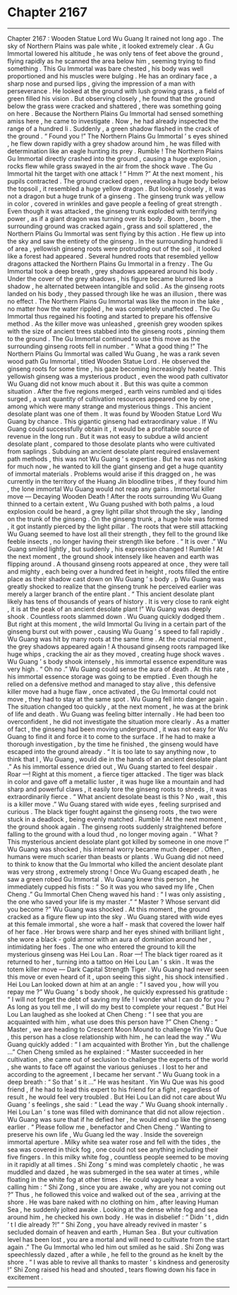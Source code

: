 
# Chapter 2167


---

Chapter 2167 : Wooden Statue Lord Wu Guang
It rained not long ago .
The sky of Northern Plains was pale white , it looked extremely clear .
A Gu Immortal lowered his altitude , he was only tens of feet above the ground , flying rapidly as he scanned the area below him , seeming trying to find something .
This Gu Immortal was bare chested , his body was well proportioned and his muscles were bulging . He has an ordinary face , a sharp nose and pursed lips , giving the impression of a man with perseverance .
He looked at the ground with lush growing grass , a field of green filled his vision . But observing closely , he found that the ground below the grass were cracked and shattered , there was something going on here .
Because the Northern Plains Gu Immortal had sensed something amiss here , he came to investigate .
Now , he had already inspected the range of a hundred li .
Suddenly , a green shadow flashed in the crack of the ground .
“ Found you !” The Northern Plains Gu Immortal ’ s eyes shined , he flew down rapidly with a grey shadow around him , he was filled with determination like an eagle hunting its prey .
Rumble !
The Northern Plains Gu Immortal directly crashed into the ground , causing a huge explosion , rocks flew while grass swayed in the air from the shock wave .
The Gu Immortal hit the target with one attack !
“ Hmm ?” At the next moment , his pupils contracted .
The ground cracked open , revealing a huge body below the topsoil , it resembled a huge yellow dragon .
But looking closely , it was not a dragon but a huge trunk of a ginseng .
The ginseng trunk was yellow in color , covered in wrinkles and gave people a feeling of great strength .
Even though it was attacked , the ginseng trunk exploded with terrifying power , as if a giant dragon was turning over its body .
Boom , boom , the surrounding ground was cracked again , grass and soil splattered , the Northern Plains Gu Immortal was sent flying by this action .
He flew up into the sky and saw the entirety of the ginseng . In the surrounding hundred li of area , yellowish ginseng roots were protruding out of the soil , it looked like a forest had appeared .
Several hundred roots that resembled yellow dragons attacked the Northern Plains Gu Immortal in a frenzy .
The Gu Immortal took a deep breath , grey shadows appeared around his body .
Under the cover of the grey shadows , his figure became blurred like a shadow , he alternated between intangible and solid .
As the ginseng roots landed on his body , they passed through like he was an illusion , there was no effect .
The Northern Plains Gu Immortal was like the moon in the lake , no matter how the water rippled , he was completely unaffected .
The Gu Immortal thus regained his footing and started to prepare his offensive method .
As the killer move was unleashed , greenish grey wooden spikes with the size of ancient trees stabbed into the ginseng roots , pinning them to the ground .
The Gu Immortal continued to use this move as the surrounding ginseng roots fell in number .
“ What a good thing !” The Northern Plains Gu Immortal was called Wu Guang , he was a rank seven wood path Gu Immortal , titled Wooden Statue Lord .
He observed the ginseng roots for some time , his gaze becoming increasingly heated .
This yellowish ginseng was a mysterious product , even the wood path cultivator Wu Guang did not know much about it .
But this was quite a common situation . After the five regions merged , earth veins rumbled and qi tides surged , a vast quantity of cultivation resources appeared one by one , among which were many strange and mysterious things .
This ancient desolate plant was one of them .
It was found by Wooden Statue Lord Wu Guang by chance .
This gigantic ginseng had extraordinary value .
If Wu Guang could successfully obtain it , it would be a profitable source of revenue in the long run . But it was not easy to subdue a wild ancient desolate plant , compared to those desolate plants who were cultivated from saplings .
Subduing an ancient desolate plant required enslavement path methods , this was not Wu Guang ’ s expertise .
But he was not asking for much now , he wanted to kill the giant ginseng and get a huge quantity of immortal materials .
Problems would arise if this dragged on , he was currently in the territory of the Huang Jin bloodline tribes , if they found him , the lone immortal Wu Guang would not reap any gains .
Immortal killer move — Decaying Wooden Death !
After the roots surrounding Wu Guang thinned to a certain extent , Wu Guang pushed with both palms , a loud explosion could be heard , a grey light pillar shot through the sky , landing on the trunk of the ginseng .
On the ginseng trunk , a huge hole was formed , it got instantly pierced by the light pillar .
The roots that were still attacking Wu Guang seemed to have lost all their strength , they fell to the ground like feeble insects , no longer having their strength like before .
“ It is over .” Wu Guang smiled lightly , but suddenly , his expression changed !
Rumble !
At the next moment , the ground shook intensely like heaven and earth was flipping around . A thousand ginseng roots appeared at once , they were tall and mighty , each being over a hundred feet in height , roots filled the entire place as their shadow cast down on Wu Guang ’ s body . p
Wu Guang was greatly shocked to realize that the ginseng trunk he perceived earlier was merely a larger branch of the entire plant .
“ This ancient desolate plant likely has tens of thousands of years of history . It is very close to rank eight , it is at the peak of an ancient desolate plant !” Wu Guang was deeply shook .
Countless roots slammed down .
Wu Guang quickly dodged them .
But right at this moment , the wild Immortal Gu living in a certain part of the ginseng burst out with power , causing Wu Guang ’ s speed to fall rapidly .
Wu Guang was hit by many roots at the same time .
At the crucial moment , the grey shadows appeared again !
A thousand ginseng roots rampaged like huge whips , cracking the air as they moved , creating huge shock waves .
Wu Guang ’ s body shook intensely , his immortal essence expenditure was very high .
“ Oh no .” Wu Guang could sense the aura of death . At this rate , his immortal essence storage was going to be emptied .
Even though he relied on a defensive method and managed to stay alive , this defensive killer move had a huge flaw , once activated , the Gu Immortal could not move , they had to stay at the same spot .
Wu Guang fell into danger again .
The situation changed too quickly , at the next moment , he was at the brink of life and death .
Wu Guang was feeling bitter internally .
He had been too overconfident , he did not investigate the situation more clearly .
As a matter of fact , the ginseng had been moving underground , it was not easy for Wu Guang to find it and force it to come to the surface . If he had to make a thorough investigation , by the time he finished , the ginseng would have escaped into the ground already .
“ It is too late to say anything now , to think that I , Wu Guang , would die in the hands of an ancient desolate plant .”
As his immortal essence dried out , Wu Guang started to feel despair .
Roar —!
Right at this moment , a fierce tiger attacked .
The tiger was black in color and gave off a metallic luster , it was huge like a mountain and had sharp and powerful claws , it easily tore the ginseng roots to shreds , it was extraordinarily fierce .
“ What ancient desolate beast is this ? No , wait , this is a killer move .” Wu Guang stared with wide eyes , feeling surprised and curious .
The black tiger fought against the ginseng roots , the two were stuck in a deadlock , being evenly matched .
Rumble !
At the next moment , the ground shook again .
The ginseng roots suddenly straightened before falling to the ground with a loud thud , no longer moving again .
“ What ? This mysterious ancient desolate plant got killed by someone in one move !” Wu Guang was shocked , his internal worry became much deeper .
Often , humans were much scarier than beasts or plants .
Wu Guang did not need to think to know that the Gu Immortal who killed the ancient desolate plant was very strong , extremely strong !
Once Wu Guang escaped death , he saw a green robed Gu Immortal .
Wu Guang knew this person , he immediately cupped his fists : “ So it was you who saved my life , Chen Cheng .”
Gu Immortal Chen Cheng waved his hand : “ I was only assisting , the one who saved your life is my master .”
“ Master ? Whose servant did you become ?” Wu Guang was shocked .
At this moment , the ground cracked as a figure flew up into the sky .
Wu Guang stared with wide eyes at this female immortal , she wore a half - mask that covered the lower half of her face .
Her brows were sharp and her eyes shined with brilliant light , she wore a black - gold armor with an aura of domination around her , intimidating her foes .
The one who entered the ground to kill the mysterious ginseng was Hei Lou Lan .
Roar —!
The black tiger roared as it returned to her , turning into a tattoo on Hei Lou Lan ’ s skin .
It was the totem killer move — Dark Capital Strength Tiger .
Wu Guang had never seen this move or even heard of it , upon seeing this sight , his shock intensified .
Hei Lou Lan looked down at him at an angle : “ I saved you , how will you repay me ?”
Wu Guang ’ s body shook , he quickly expressed his gratitude : “ I will not forget the debt of saving my life ! I wonder what I can do for you ? As long as you tell me , I will do my best to complete your request .”
But Hei Lou Lan laughed as she looked at Chen Cheng : “ I see that you are acquainted with him , what use does this person have ?”
Chen Cheng : “ Master , we are heading to Crescent Moon Mound to challenge Yin Wu Que , this person has a close relationship with him , he can lead the way .”
Wu Guang quickly added : “ I am acquainted with Brother Yin , but the challenge …”
Chen Cheng smiled as he explained : “ Master succeeded in her cultivation , she came out of seclusion to challenge the experts of the world , she wants to face off against the various geniuses . I lost to her and according to the agreement , I became her servant .”
Wu Guang took in a deep breath : “ So that ’ s it …”
He was hesitant .
Yin Wu Que was his good friend , if he had to lead this expert to his friend for a fight , regardless of result , he would feel very troubled .
But Hei Lou Lan did not care about Wu Guang ’ s feelings , she said : “ Lead the way .”
Wu Guang shook internally .
Hei Lou Lan ’ s tone was filled with dominance that did not allow rejection .
Wu Guang was sure that if he defied her , he would end up like the ginseng earlier .
“ Please follow me , benefactor and Chen Cheng .” Wanting to preserve his own life , Wu Guang led the way .
Inside the sovereign immortal aperture .
Milky white sea water rose and fell with the tides , the sea was covered in thick fog , one could not see anything including their five fingers .
In this milky white fog , countless people seemed to be moving in it rapidly at all times .
Shi Zong ’ s mind was completely chaotic , he was muddled and dazed , he was submerged in the sea water at times , while floating in the white fog at other times .
He could vaguely hear a voice calling him : “ Shi Zong , since you are awake , why are you not coming out ?”
Thus , he followed this voice and walked out of the sea , arriving at the shore .
He was bare naked with no clothing on him , after leaving Human Sea , he suddenly jolted awake .
Looking at the dense white fog and sea around him , he checked his own body .
He was in disbelief : “ Didn ’ t , didn ’ t I die already ?!”
“ Shi Zong , you have already revived in master ’ s secluded domain of heaven and earth , Human Sea . But your cultivation level has been lost , you are a mortal and will need to cultivate from the start again .” The Gu Immortal who led him out smiled as he said .
Shi Zong was speechlessly dazed , after a while , he fell to the ground as he knelt by the shore .
“ I was able to revive all thanks to master ’ s kindness and generosity !” Shi Zong raised his head and shouted , tears flowing down his face in excitement .

---

